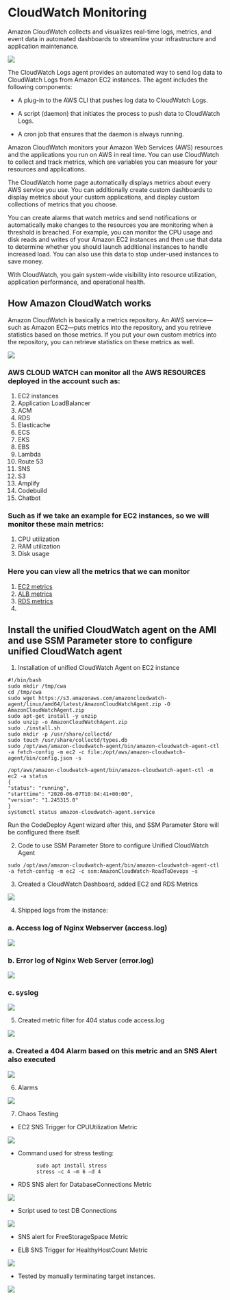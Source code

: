 # CloudWatch Monitoring 

Amazon CloudWatch collects and visualizes real-time logs, metrics, and event data in automated dashboards to streamline your infrastructure and application maintenance.

  ![](Images/r3.png)

The CloudWatch Logs agent provides an automated way to send log data to CloudWatch Logs from Amazon EC2 instances. The agent includes the following components:

- A plug-in to the AWS CLI that pushes log data to CloudWatch Logs.

- A script (daemon) that initiates the process to push data to CloudWatch Logs.

- A cron job that ensures that the daemon is always running.

Amazon CloudWatch monitors your Amazon Web Services (AWS) resources and the applications you run on AWS in real time. You can use CloudWatch to collect and track metrics, which are variables you can measure for your resources and applications.

The CloudWatch home page automatically displays metrics about every AWS service you use. You can additionally create custom dashboards to display metrics about your custom applications, and display custom collections of metrics that you choose.

You can create alarms that watch metrics and send notifications or automatically make changes to the resources you are monitoring when a threshold is breached. For example, you can monitor the CPU usage and disk reads and writes of your Amazon EC2 instances and then use that data to determine whether you should launch additional instances to handle increased load. You can also use this data to stop under-used instances to save money.

With CloudWatch, you gain system-wide visibility into resource utilization, application performance, and operational health.

## How Amazon CloudWatch works

Amazon CloudWatch is basically a metrics repository. An AWS service—such as Amazon EC2—puts metrics into the repository, and you retrieve statistics based on those metrics. If you put your own custom metrics into the repository, you can retrieve statistics on these metrics as well.

![](Images/d1.png)

### AWS CLOUD WATCH can monitor all the AWS RESOURCES deployed in the account such as: 
1. EC2 instances 
2. Application LoadBalancer 
3. ACM 
4. RDS
5. Elasticache
6. ECS 
7. EKS 
8. EBS 
9. Lambda
10. Route 53
11. SNS 
12. S3
13. Amplify
14. Codebuild
15. Chatbot

### Such as if we take an example for EC2 instances, so we will monitor these main metrics:
1. CPU utilization 
2. RAM utilization 
3. Disk usage

### Here you can view all the metrics that we can monitor
1. [EC2 metrics](https://docs.aws.amazon.com/AWSEC2/latest/UserGuide/viewing_metrics_with_cloudwatch.html) 
2. [ALB metrics](https://docs.aws.amazon.com/elasticloadbalancing/latest/application/load-balancer-cloudwatch-metrics.html)
3. [RDS metrics](https://docs.aws.amazon.com/AmazonRDS/latest/UserGuide/rds-metrics.html)
4. 
## Install the unified CloudWatch agent on the AMI and use SSM Parameter store to configure unified CloudWatch agent

1. Installation of unified CloudWatch Agent on EC2 instance

```
#!/bin/bash
sudo mkdir /tmp/cwa
cd /tmp/cwa
sudo wget https://s3.amazonaws.com/amazoncloudwatch-agent/linux/amd64/latest/AmazonCloudWatchAgent.zip -O AmazonCloudWatchAgent.zip
sudo apt-get install -y unzip
sudo unzip -o AmazonCloudWatchAgent.zip
sudo ./install.sh
sudo mkdir -p /usr/share/collectd/
sudo touch /usr/share/collectd/types.db 
sudo /opt/aws/amazon-cloudwatch-agent/bin/amazon-cloudwatch-agent-ctl -a fetch-config -m ec2 -c file:/opt/aws/amazon-cloudwatch-agent/bin/config.json -s

/opt/aws/amazon-cloudwatch-agent/bin/amazon-cloudwatch-agent-ctl -m ec2 -a status
{ 
"status": "running", 
"starttime": "2020-06-07T10:04:41+00:00", 
"version": "1.245315.0" 
}
systemctl status amazon-cloudwatch-agent.service
```

Run the CodeDeploy Agent wizard after this, and SSM Parameter Store will be configured there itself.

2. Code to use SSM Parameter Store to configure Unified CloudWatch Agent

```
sudo /opt/aws/amazon-cloudwatch-agent/bin/amazon-cloudwatch-agent-ctl -a fetch-config -m ec2 -c ssm:AmazonCloudWatch-RoadToDevops –s
```
3. Created a CloudWatch Dashboard, added EC2 and RDS Metrics

![](Images/a3.png)

4. Shipped logs from the instance:

### a. Access log of Nginx Webserver (access.log)

![](Images/a4.png)

### b. Error log of Nginx Web Server (error.log)

![](Images/a5.png)

### c. syslog

![](Images/a6.png)

5. Created metric filter for 404 status code access.log

![](Images/a7.png)

### a. Created a 404 Alarm based on this metric and an SNS Alert also executed

![](Images/a8.png)

6. Alarms

![](Images/a9.png)

7. Chaos Testing

- EC2 SNS Trigger for CPUUtilization Metric

![](Images/a10.png)

- Command used for stress testing:

            sudo apt install stress
            stress –c 4 –m 6 –d 4

- RDS SNS alert for DatabaseConnections Metric

![](Images/a11.png)

- Script used to test DB Connections

![](Images/a12.png)

- SNS alert for FreeStorageSpace Metric

- ELB SNS Trigger for HealthyHostCount Metric

![](Images/a13.png)

- Tested by manually terminating target instances.

![](Images/a14.png)
